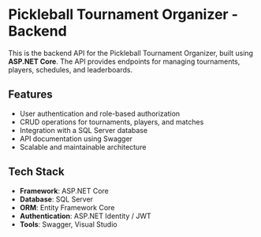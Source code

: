 # Pickleball Tournament Organizer - Backend

This is the backend API for the Pickleball Tournament Organizer, built using **ASP.NET Core**. The API provides endpoints for managing tournaments, players, schedules, and leaderboards.

## Features

- User authentication and role-based authorization
- CRUD operations for tournaments, players, and matches
- Integration with a SQL Server database
- API documentation using Swagger
- Scalable and maintainable architecture

## Tech Stack

- **Framework**: ASP.NET Core
- **Database**: SQL Server
- **ORM**: Entity Framework Core
- **Authentication**: ASP.NET Identity / JWT
- **Tools**: Swagger, Visual Studio
